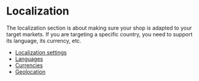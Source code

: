 # Localization

The localization section is about making sure your shop is adapted to your target markets. If you are targeting a specific country, you need to support its language, its currency, etc.

* [Localization settings](localization-settings.md)
* [Languages](languages.md)
* [Currencies](currencies.md)
* [Geolocation](geolocation.md)
